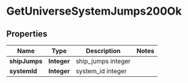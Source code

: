 
# GetUniverseSystemJumps200Ok

## Properties
Name | Type | Description | Notes
------------ | ------------- | ------------- | -------------
**shipJumps** | **Integer** | ship_jumps integer | 
**systemId** | **Integer** | system_id integer | 



